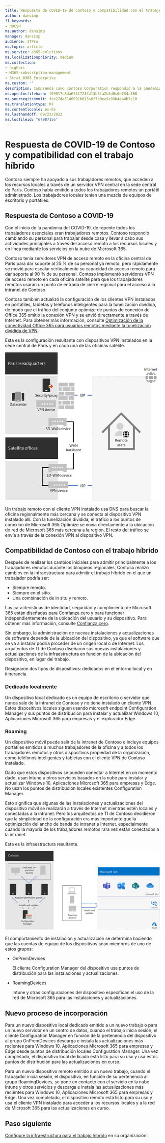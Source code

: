 ```yaml
---
title: Respuesta de COVID-19 de Contoso y compatibilidad con el trabajo híbrido
author: dansimp
f1.keywords:
- NOCSH
ms.author: dansimp
manager: dansimp
audience: ITPro
ms.topic: article
ms.service: o365-solutions
ms.localizationpriority: medium
ms.collection:
- highpri
- M365-subscription-management
- Strat_O365_Enterprise
ms.custom: ''
description: Comprenda cómo contoso Corporation respondió a la pandemia de COVID-19 y diseñó su infraestructura de instalación y actualización de software para el trabajo híbrido.
ms.openlocfilehash: f59017c8da65317233d13b3fa2b5d0c0d234af68
ms.sourcegitcommit: fce27da5140691b013a6f7c0ea9c88b4ea4b7c10
ms.translationtype: MT
ms.contentlocale: es-ES
ms.lasthandoff: 09/23/2022
ms.locfileid: "67987156"
---
```

# <a name="contosos-covid-19-response-and-support-for-hybrid-work"></a>Respuesta de COVID-19 de Contoso y compatibilidad con el trabajo híbrido

Contoso siempre ha apoyado a sus trabajadores remotos, que acceden a los recursos locales a través de un servidor VPN central en la sede central de París. Contoso había emitido a todos los trabajadores remotos un portátil administrado. Los trabajadores locales tenían una mezcla de equipos de escritorio y portátiles.

## <a name="contosos-response-to-covid-19"></a>Respuesta de Contoso a COVID-19

Con el inicio de la pandemia del COVID-19, de repente todos los trabajadores esenciales eran trabajadores remotos. Contoso respondió cambiando su personal para trabajar desde casa y llevar a cabo sus actividades principales a través del acceso remoto a los recursos locales y en línea mediante los servicios en la nube de Microsoft 365.

Contoso tenía servidores VPN de acceso remoto en la oficina central de París para dar soporte al 25 % de su personal ya remoto, pero rápidamente se movió para escalar verticalmente su capacidad de acceso remoto para dar soporte al 90 % de su personal. Contoso implementó servidores VPN de acceso remoto en cada oficina satélite para que los trabajadores remotos usaran un punto de entrada de cierre regional para el acceso a la intranet de Contoso.

Contoso también actualizó la configuración de los clientes VPN instalados en portátiles, tabletas y teléfonos inteligentes para la tunelización dividida, de modo que el tráfico del conjunto optimize de puntos de conexión de Office 365 omitió la conexión VPN y se envió directamente a través de Internet. Para obtener más información, consulte [Optimización de la conectividad Office 365 para usuarios remotos mediante la tunelización dividida de VPN](../enterprise/microsoft-365-vpn-split-tunnel.md).

Esta es la configuración resultante con dispositivos VPN instalados en la sede central de París y en cada una de las oficinas satélite. 

![Infraestructura de VPN de Contoso.](../media/contoso-remote-onsite-work/contoso-vpn-infrastructure.png)

Un trabajo remoto con el cliente VPN instalado usa DNS para buscar la oficina regionalmente más cercana y se conecta al dispositivo VPN instalado allí. Con la tunelización dividida, el tráfico a los puntos de conexión de Microsoft 365 Optimize se envía directamente a la ubicación de red de Microsoft 365 más cercana a la región. El resto del tráfico se envía a través de la conexión VPN al dispositivo VPN.

## <a name="contosos-support-for-hybrid-work"></a>Compatibilidad de Contoso con el trabajo híbrido

Después de realizar los cambios iniciales para admitir principalmente a los trabajadores remotos durante los bloqueos regionales, Contoso realizó cambios en la infraestructura para admitir el trabajo híbrido en el que un trabajador podría ser:

- Siempre remoto.
- Siempre en el sitio.
- Una combinación de in situ y remoto.

Las características de identidad, seguridad y cumplimiento de Microsoft 365 están diseñadas para Confianza cero y para funcionar independientemente de la ubicación del usuario y su dispositivo. Para obtener más información, consulte [Confianza cero](https://www.microsoft.com/security/business/zero-trust).

Sin embargo, la administración de nuevas instalaciones y actualizaciones de software depende de la ubicación del dispositivo, ya que el software que se va a instalar podría proceder de un origen local o de Internet. Los arquitectos de TI de Contoso diseñaron sus nuevas instalaciones y actualizaciones de la infraestructura en función de la ubicación del dispositivo, en lugar del trabajo.

Designaron dos tipos de dispositivos: dedicados en el entorno local y en itinerancia.

### <a name="dedicated-on-premises"></a>Dedicado localmente

Un dispositivo local dedicado es un equipo de escritorio o servidor que nunca sale de la intranet de Contoso y no tiene instalado un cliente VPN. Estos dispositivos locales siguen usando microsoft endpoint Configuration Manager y sus puntos de distribución para instalar y actualizar Windows 10, Aplicaciones Microsoft 365 para empresas y el explorador Edge.

### <a name="roaming"></a>Roaming

Un dispositivo móvil puede salir de la intranet de Contoso e incluye equipos portátiles emitidos a muchos trabajadores de la oficina y a todos los trabajadores remotos y otros dispositivos propiedad de la organización, como teléfonos inteligentes y tabletas con el cliente VPN de Contoso instalado. 

Dado que estos dispositivos se pueden conectar a Internet en un momento dado, usan Intune u otros servicios basados en la nube para instalar y actualizar Windows 10, Aplicaciones Microsoft 365 para empresas y Edge. No usan los puntos de distribución locales existentes Configuration Manager.

Esto significa que algunas de las instalaciones y actualizaciones del dispositivo móvil se realizarán a través de Internet mientras estén locales y conectadas a la intranet. Pero los arquitectos de TI de Contoso decidieron que la simplicidad de la configuración era más importante que la optimización del ancho de banda de intranet a Internet, especialmente cuando la mayoría de los trabajadores remotos rara vez están conectados a la intranet.

Esta es la infraestructura resultante.

![La infraestructura de instalación y actualizaciones de Contoso.](../media/contoso-remote-onsite-work/contoso-updates-infrastructure.png)

El comportamiento de instalación y actualización se determina haciendo que las cuentas de equipo de los dispositivos sean miembros de uno de estos grupos:

- OnPremDevices

  El cliente Configuration Manager del dispositivo usa puntos de distribución para las instalaciones y actualizaciones.

- RoamingDevices

  Intune y otras configuraciones del dispositivo especifican el uso de la red de Microsoft 365 para las instalaciones y actualizaciones.

## <a name="new-onboarding-process"></a>Nuevo proceso de incorporación

Para un nuevo dispositivo local dedicado emitido a un nuevo trabajo o para un nuevo servidor en un centro de datos, cuando el trabajo inicia sesión, el cliente Configuration Manager en función de la pertenencia del dispositivo al grupo OnPremDevices descarga e instala las actualizaciones más recientes para Windows 10, Aplicaciones Microsoft 365 para empresas y Edge desde puntos de distribución locales Configuration Manager. Una vez completado, el dispositivo local dedicado está listo para su uso y usa estos puntos de distribución para las actualizaciones en curso.

Para un nuevo dispositivo remoto emitido a un nuevo trabajo, cuando el trabajador inicia sesión, el dispositivo, en función de su pertenencia al grupo RoamingDevices, se pone en contacto con el servicio en la nube Intune y otros servicios y descarga e instala las actualizaciones más recientes para Windows 10, Aplicaciones Microsoft 365 para empresas y Edge. Una vez completado, el dispositivo remoto está listo para su uso y usa el cliente VPN instalado para acceder a los recursos locales y a la red de Microsoft 365 para las actualizaciones en curso.

## <a name="next-step"></a>Paso siguiente

[Configure la infraestructura para el trabajo híbrido](empower-people-to-work-remotely.md) en su organización.
